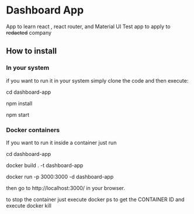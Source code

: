 # Dashboard App

App to learn react , react router, and Material UI
Test app to apply to ~~redacted~~ company 

## How to install 

### In your system

if you want to run it in your system simply clone the code and  then  execute: 

cd dashboard-app

npm install

npm start 

### Docker containers

If you want to run it inside a container just run 

cd dashboard-app

docker build . -t dashboard-app

docker run -p 3000:3000 -d dashboard-app

then go to http://localhost:3000/ in your browser.

to stop the container just execute docker ps to get the CONTAINER ID 
and execute docker kill <container-id>
